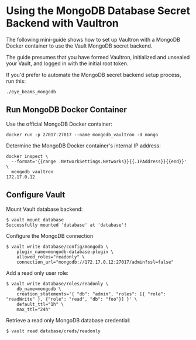 # Using the MongoDB Database Secret Backend with Vaultron

The following mini-guide shows how to set up Vaultron with a MongoDB Docker container to use the Vault MongoDB secret backend.

The guide presumes that you have formed Vaultron, initialized and unsealed your Vault, and logged in with the initial root token.

If you'd prefer to automate the MongoDB secret backend setup process, run this:

```
./eye_beams_mongodb
```

## Run MongoDB Docker Container

Use the official MongoDB Docker container:

```
docker run -p 27017:27017 --name mongodb_vaultron -d mongo
```

Determine the MongoDB Docker container's internal IP address:

```
docker inspect \
  --format='{{range .NetworkSettings.Networks}}{{.IPAddress}}{{end}}' \
  mongodb_vaultron
172.17.0.12
```

## Configure Vault

Mount Vault database backend:

```
$ vault mount database
Successfully mounted 'database' at 'database'!
```

Configure the MongoDB connection

```
$ vault write database/config/mongodb \
    plugin_name=mongodb-database-plugin \
    allowed_roles="readonly" \
    connection_url="mongodb://172.17.0.12:27017/admin?ssl=false"
```

Add a read only user role:

```
$ vault write database/roles/readonly \
    db_name=mongodb \
    creation_statements='{ "db": "admin", "roles": [{ "role": "readWrite" }, {"role": "read", "db": "foo"}] }' \
    default_ttl="1h" \
    max_ttl="24h"
```

Retrieve a read only MongoDB database credential:

```
$ vault read database/creds/readonly
```
